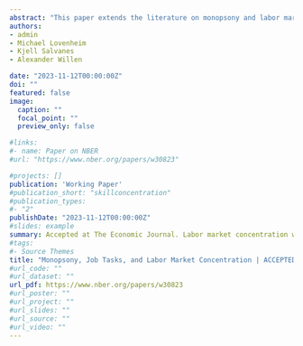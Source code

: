 ```yaml
---
abstract: "This paper extends the literature on monopsony and labor market concentration by taking a task-based approach and estimating the causal effect of concentration in the demand for skills on labor market outcomes. The prior literature has focused on industry and occupation concentration and likely overstates the degree of monopsony power, since worker skills are substitutable across different firms, occupations, and industries. Exploiting linked employer-employee data that cover the universe of Norwegian workers over time, we find that our job task-based measure shows lower degrees of concentration than the conventional industry-and occupation-based measures. We also find that the gender gap in concentration is substantially larger using this measure. Exploiting mass layoffs and establishment closures as exogenous shocks to local labor demand, we show that workers who experience a mass separation have substantially worse subsequent labor market outcomes when they are in more concentrated labor markets defined by skill clusters. Our results point to the existence of employer market power in the economy that is driven by the concentration of skill demand across firms."
authors:
- admin
- Michael Lovenheim
- Kjell Salvanes
- Alexander Willen

date: "2023-11-12T00:00:00Z"
doi: ""
featured: false
image:
  caption: ""
  focal_point: ""
  preview_only: false

#links:
#- name: Paper on NBER
#url: "https://www.nber.org/papers/w30823"

#projects: []
publication: 'Working Paper'
#publication_short: "skillconcentration"
#publication_types:
#- "2"
publishDate: "2023-11-12T00:00:00Z"
#slides: example
summary: Accepted at The Economic Journal. Labor market concentration within task clusters is lower than other measures. Higher concentration leads to lower wages, with heterogeneity in effects. 
#tags:
#- Source Themes
title: "Monopsony, Job Tasks, and Labor Market Concentration | ACCEPTED at The Economic Journal"
#url_code: ""
#url_dataset: ""
url_pdf: https://www.nber.org/papers/w30823
#url_poster: ""
#url_project: ""
#url_slides: ""
#url_source: ""
#url_video: ""
---
```

